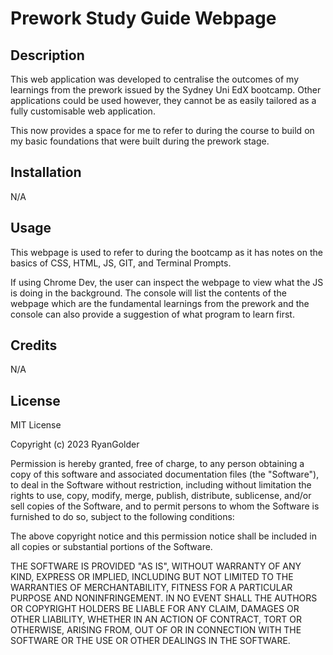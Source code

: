 # Prework Study Guide Webpage

## Description

This web application was developed to centralise the outcomes of my learnings from the prework issued by the Sydney Uni EdX bootcamp. Other applications could be used however, they cannot be as easily tailored as a fully customisable web application.

This now provides a space for me to refer to during the course to build on my basic foundations that were built during the prework stage.

## Installation

N/A

## Usage

This webpage is used to refer to during the bootcamp as it has notes on the basics of CSS, HTML, JS, GIT, and Terminal Prompts.

If using Chrome Dev, the user can inspect the webpage to view what the JS is doing in the background. The console will list the contents of the webpage which are the fundamental learnings from the prework and the console can also provide a suggestion of what program to learn first. 

## Credits

N/A

## License

MIT License

Copyright (c) 2023 RyanGolder

Permission is hereby granted, free of charge, to any person obtaining a copy
of this software and associated documentation files (the "Software"), to deal
in the Software without restriction, including without limitation the rights
to use, copy, modify, merge, publish, distribute, sublicense, and/or sell
copies of the Software, and to permit persons to whom the Software is
furnished to do so, subject to the following conditions:

The above copyright notice and this permission notice shall be included in all
copies or substantial portions of the Software.

THE SOFTWARE IS PROVIDED "AS IS", WITHOUT WARRANTY OF ANY KIND, EXPRESS OR
IMPLIED, INCLUDING BUT NOT LIMITED TO THE WARRANTIES OF MERCHANTABILITY,
FITNESS FOR A PARTICULAR PURPOSE AND NONINFRINGEMENT. IN NO EVENT SHALL THE
AUTHORS OR COPYRIGHT HOLDERS BE LIABLE FOR ANY CLAIM, DAMAGES OR OTHER
LIABILITY, WHETHER IN AN ACTION OF CONTRACT, TORT OR OTHERWISE, ARISING FROM,
OUT OF OR IN CONNECTION WITH THE SOFTWARE OR THE USE OR OTHER DEALINGS IN THE
SOFTWARE.
